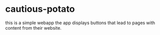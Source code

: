 # cautious-potato
this is a simple webapp
the app displays buttons that lead to pages with content from their website.
